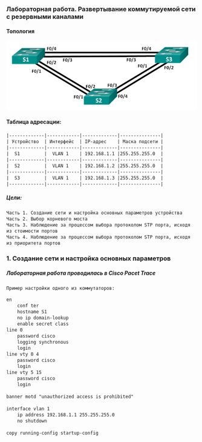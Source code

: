 ### Лабораторная работа. Развертывание коммутируемой сети с резервными каналами 

#### Топология
![](lab02-stp.png)

#### Таблица адресации:

    |-------------|------------|-------------|---------------|
    | Устройство  | Интерфейс  | IP-адрес    | Маска подсети |
    |-------------|------------|-------------|---------------|
    |  S1         |  VLAN 1    | 192.168.1.1 |255.255.255.0  |
    |-------------|------------|-------------|---------------|
    |  S2         |  VLAN 1    | 192.168.1.2 |255.255.255.0  |
    |-------------|------------|-------------|---------------|
    |  S3         |  VLAN 1    | 192.168.1.3 |255.255.255.0  |
    |-------------|------------|-------------|---------------|


##### Цели:
    Часть 1. Создание сети и настройка основных параметров устройства
    Часть 2. Выбор корневого моста
    Часть 3. Наблюдение за процессом выбора протоколом STP порта, исходя из стоимости портов
    Часть 4. Наблюдение за процессом выбора протоколом STP порта, исходя из приоритета портов


 ###    1. Создание сети и настройка основных параметров
 ##### Лабораторная работа проводилась в Cisco Pacet Trace
    Пример настройки одного из коммутаторов:

```
en
    conf ter
    hostname S1
    no ip domain-lookup
    enable secret class
line 0
    password cisco
    logging synchronous
    login
line vty 0 4
    password cisco
    login
line vty 5 15
    password cisco
    login

banner motd "unauthorized access is prohibited"

interface vlan 1
    ip address 192.168.1.1 255.255.255.0
    no shutdown

copy running-config startup-config

```